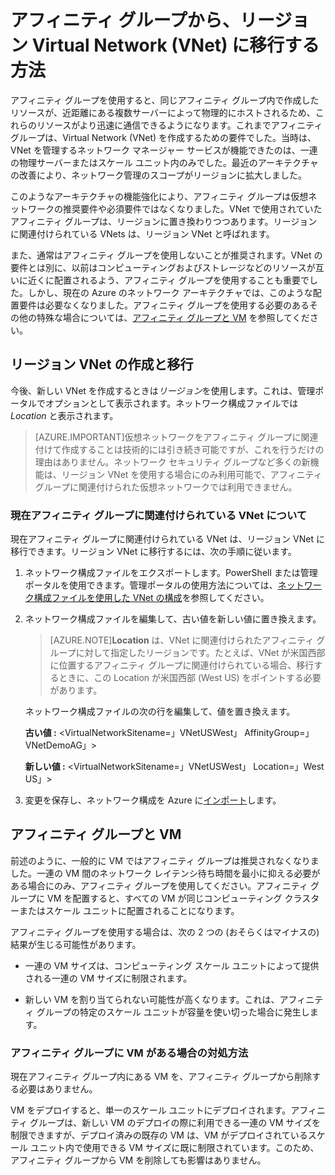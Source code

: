 <properties 
   pageTitle="アフィニティ グループから、リージョン Virtual Network (VNet) に移行する方法"
   description="アフィニティ グループから、リージョン VNet に移行する方法を学習します。"
   services="virtual-network"
   documentationCenter="na"
   authors="telmosampaio"
   manager="carolz"
   editor="tysonn" />
<tags 
   ms.service="virtual-network"
   ms.devlang="na"
   ms.topic="article"
   ms.tgt_pltfrm="na"
   ms.workload="infrastructure-services"
   ms.date="05/29/2015"
   ms.author="telmos" />

# アフィニティ グループから、リージョン Virtual Network (VNet) に移行する方法

アフィニティ グループを使用すると、同じアフィニティ グループ内で作成したリソースが、近距離にある複数サーバーによって物理的にホストされるため、これらのリソースがより迅速に通信できるようになります。これまでアフィニティ グループは、Virtual Network (VNet) を作成するための要件でした。当時は、VNet を管理するネットワーク マネージャー サービスが機能できたのは、一連の物理サーバーまたはスケール ユニット内のみでした。最近のアーキテクチャの改善により、ネットワーク管理のスコープがリージョンに拡大しました。

このようなアーキテクチャの機能強化により、アフィニティ グループは仮想ネットワークの推奨要件や必須要件ではなくなりました。VNet で使用されていたアフィニティ グループは、リージョンに置き換わりつつあります。リージョンに関連付けられている VNets は、リージョン VNet と呼ばれます。

また、通常はアフィニティ グループを使用しないことが推奨されます。VNet の要件とは別に、以前はコンピューティングおよびストレージなどのリソースが互いに近くに配置されるよう、アフィニティ グループを使用することも重要でした。しかし、現在の Azure のネットワーク アーキテクチャでは、このような配置要件は必要なくなりました。アフィニティ グループを使用する必要のあるその他の特殊な場合については、[アフィニティ グループと VM](#Affinity-groups-and-VMs) を参照してください。

## リージョン VNet の作成と移行

今後、新しい VNet を作成するときは*リージョン*を使用します。これは、管理ポータルでオプションとして表示されます。ネットワーク構成ファイルでは *Location* と表示されます。

>[AZURE.IMPORTANT]仮想ネットワークをアフィニティ グループに関連付けて作成することは技術的には引き続き可能ですが、これを行うだけの理由はありません。ネットワーク セキュリティ グループなど多くの新機能は、リージョン VNet を使用する場合にのみ利用可能で、アフィニティ グループに関連付けられた仮想ネットワークでは利用できません。

### 現在アフィニティ グループに関連付けられている VNet について

現在アフィニティ グループに関連付けられている VNet は、リージョン VNet に移行できます。リージョン VNet に移行するには、次の手順に従います。

1. ネットワーク構成ファイルをエクスポートします。PowerShell または管理ポータルを使用できます。管理ポータルの使用方法については、[ネットワーク構成ファイルを使用した VNet の構成](../virtual-networks-using-network-configuration-file/)を参照してください。

1. ネットワーク構成ファイルを編集して、古い値を新しい値に置き換えます。

	> [AZURE.NOTE]**Location** は、VNet に関連付けられたアフィニティ グループに対して指定したリージョンです。たとえば、VNet が米国西部に位置するアフィニティ グループに関連付けられている場合、移行するときに、この Location が米国西部 (West US) をポイントする必要があります。
	
	ネットワーク構成ファイルの次の行を編集して、値を置き換えます。

	**古い値 :** <VirtualNetworkSitename=」VNetUSWest」 AffinityGroup=」VNetDemoAG」>

	**新しい値 :** <VirtualNetworkSitename=」VNetUSWest」 Location=」West US」>

1. 変更を保存し、ネットワーク構成を Azure に[インポート](../virtual-networks-using-network-configuration-file/)します。

## アフィニティ グループと VM

前述のように、一般的に VM ではアフィニティ グループは推奨されなくなりました。一連の VM 間のネットワーク レイテンシ待ち時間を最小に抑える必要がある場合にのみ、アフィニティ グループを使用してください。アフィニティ グループに VM を配置すると、すべての VM が同じコンピューティング クラスターまたはスケール ユニットに配置されることになります。

アフィニティ グループを使用する場合は、次の 2 つの (おそらくはマイナスの) 結果が生じる可能性があります。

- 一連の VM サイズは、コンピューティング スケール ユニットによって提供される一連の VM サイズに制限されます。

- 新しい VM を割り当てられない可能性が高くなります。これは、アフィニティ グループの特定のスケール ユニットが容量を使い切った場合に発生します。

### アフィニティ グループに VM がある場合の対処方法

現在アフィニティ グループ内にある VM を、アフィニティ グループから削除する必要はありません。

VM をデプロイすると、単一のスケール ユニットにデプロイされます。アフィニティ グループは、新しい VM のデプロイの際に利用できる一連の VM サイズを制限できますが、デプロイ済みの既存の VM は、VM がデプロイされているスケール ユニット内で使用できる VM サイズに既に制限されています。このため、アフィニティ グループから VM を削除しても影響はありません。
 

<!---HONumber=July15_HO4-->